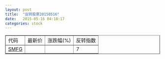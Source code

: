 ```yaml
---
layout: post
title:  "反转股票20150516"
date:   2015-05-16 04:18:17
categories: stock
---
```


<script type="text/javascript">
var stockList = []
stockList.push('gb_smfg');
</script>

<table border="1">
 <tr>
 <td>代码</td>
  <td>最新价</td>
  <td>涨跌幅(%)</td>
 <td>反转指数</td>
</tr>
  <tr id="smfg"><td><a href="http://stock.finance.sina.com.cn/usstock/quotes/SMFG.html" target="_blank">SMFG</a></td><td></td><td></td><td>7</td></tr>
</table>
